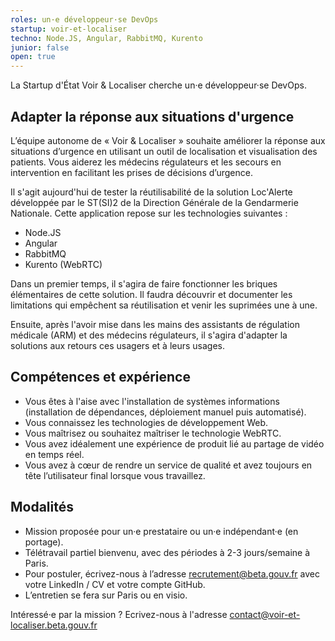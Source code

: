 ```yaml
---
roles: un·e développeur·se DevOps
startup: voir-et-localiser
techno: Node.JS, Angular, RabbitMQ, Kurento
junior: false
open: true
---
```


La Startup d'État Voir & Localiser cherche un·e développeur·se DevOps.

<!--more-->

## Adapter la réponse aux situations d'urgence
   L’équipe autonome de « Voir & Localiser » souhaite améliorer la réponse aux situations d’urgence en utilisant un outil de localisation et visualisation des patients. Vous aiderez les médecins régulateurs et les secours en intervention en facilitant les prises de décisions d’urgence.
   
   Il s'agit aujourd'hui de tester la réutilisabilité de la solution Loc'Alerte développée par le ST(SI)2 de la Direction Générale de la Gendarmerie Nationale. 
   Cette application repose sur les technologies suivantes :
   - Node.JS
   - Angular
   - RabbitMQ
   - Kurento (WebRTC)

Dans un premier temps, il s'agira de faire fonctionner les briques élémentaires de cette solution. Il faudra découvrir et documenter les limitations qui empêchent sa réutilisation et venir les suprimées une à une.

Ensuite, après l'avoir mise dans les mains des assistants de régulation médicale (ARM) et des médecins régulateurs, il s'agira d'adapter la solutions aux retours ces usagers et à leurs usages.

## Compétences et expérience

   * Vous êtes à l'aise avec l'installation de systèmes informations (installation de dépendances, déploiement manuel puis automatisé).
   * Vous connaissez les technologies de développement Web.
   * Vous maîtrisez ou souhaitez maîtriser le technologie WebRTC.
   * Vous avez idéalement une expérience de produit lié au partage de vidéo en temps réel.
   * Vous avez à cœur de rendre un service de qualité et avez toujours en tête l’utilisateur final lorsque vous travaillez.
   
## Modalités

* Mission proposée pour un·e prestataire ou un·e indépendant·e (en portage).
* Télétravail partiel bienvenu, avec des périodes à 2-3 jours/semaine à Paris.
* Pour postuler, écrivez-nous à l’adresse recrutement@beta.gouv.fr avec votre LinkedIn / CV et votre compte GitHub. 
* L’entretien se fera sur Paris ou en visio.

Intéressé·e par la mission ? Ecrivez-nous à l'adresse contact@voir-et-localiser.beta.gouv.fr 
